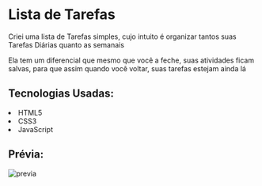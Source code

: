 # Lista de Tarefas
<p>Criei uma lista de Tarefas simples, cujo intuito é organizar tantos suas Tarefas Diárias quanto as semanais</p>
<p>Ela tem um diferencial que mesmo que você a feche, suas atividades ficam salvas, para que assim quando você voltar, suas tarefas estejam ainda lá</p>

<h2>Tecnologias Usadas:</h2>
<li>HTML5</li>
<li>CSS3</li>
<li>JavaScript</li>

<h2>Prévia:</h2>

![previa](https://user-images.githubusercontent.com/112043267/193642128-da4683b4-f05e-4947-875f-525086d1ee96.png)
